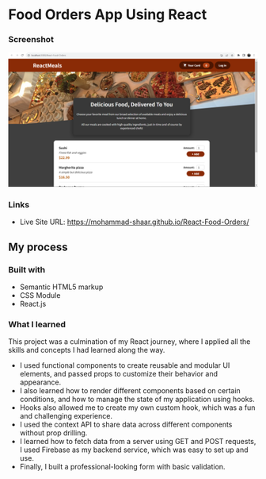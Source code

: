 # Food Orders App Using React

### Screenshot

![](./public/Screenshot.png)

### Links

- Live Site URL: https://mohammad-shaar.github.io/React-Food-Orders/

## My process

### Built with

- Semantic HTML5 markup
- CSS Module
- React.js

### What I learned

This project was a culmination of my React journey, where I applied all the skills and concepts I had learned along the way.

- I used functional components to create reusable and modular UI elements, and passed props to customize their behavior and appearance.
- I also learned how to render different components based on certain conditions, and how to manage the state of my application using hooks.
- Hooks also allowed me to create my own custom hook, which was a fun and challenging experience.
- I used the context API to share data across different components without prop drilling.
- I learned how to fetch data from a server using GET and POST requests, I used Firebase as my backend service, which was easy to set up and use.
- Finally, I built a professional-looking form with basic validation.
